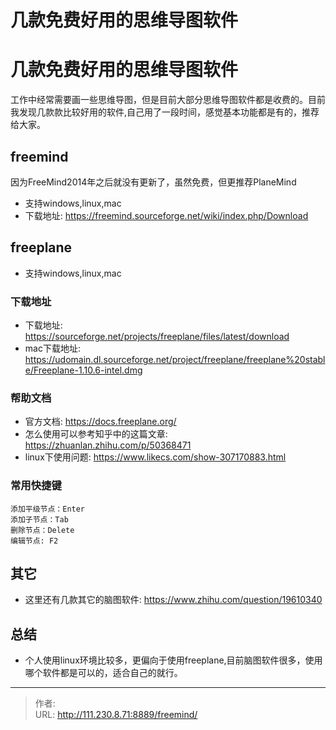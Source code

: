 # 几款免费好用的思维导图软件


<!--more-->
# 几款免费好用的思维导图软件
工作中经常需要画一些思维导图，但是目前大部分思维导图软件都是收费的。目前我发现几款款比较好用的软件,自己用了一段时间，感觉基本功能都是有的，推荐给大家。

## freemind
因为FreeMind2014年之后就没有更新了，虽然免费，但更推荐PlaneMind
- 支持windows,linux,mac
- 下载地址: https://freemind.sourceforge.net/wiki/index.php/Download

## freeplane
- 支持windows,linux,mac

### 下载地址
- 下载地址: https://sourceforge.net/projects/freeplane/files/latest/download
- mac下载地址: https://udomain.dl.sourceforge.net/project/freeplane/freeplane%20stable/Freeplane-1.10.6-intel.dmg

### 帮助文档
- 官方文档: https://docs.freeplane.org/
- 怎么使用可以参考知乎中的这篇文章: https://zhuanlan.zhihu.com/p/50368471
- linux下使用问题: https://www.likecs.com/show-307170883.html

### 常用快捷键
```
添加平级节点：Enter
添加子节点：Tab
删除节点：Delete
编辑节点: F2
```

## 其它
- 这里还有几款其它的脑图软件: https://www.zhihu.com/question/19610340

## 总结
- 个人使用linux环境比较多，更偏向于使用freeplane,目前脑图软件很多，使用哪个软件都是可以的，适合自己的就行。


---

> 作者:   
> URL: http://111.230.8.71:8889/freemind/  

